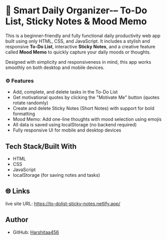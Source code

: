 

# 📝 Smart Daily Organizer-– To-Do List, Sticky Notes & Mood Memo

This is a beginner-friendly and fully functional daily productivity web app built using only HTML, CSS, and JavaScript. It includes a stylish and responsive **To-Do List**, interactive **Sticky Notes**, and a creative feature called **Mood Memo** to quickly capture your daily moods or thoughts.

Designed with simplicity and responsiveness in mind, this app works smoothly on both desktop and mobile devices.


### ⚙️ Features

*  Add, complete, and delete tasks in the To-Do List
*  Get motivational quotes by clicking the "Motivate Me" button (quotes rotate randomly)
*  Create and delete Sticky Notes (Short Notes) with support for bold formatting
*  Mood Memo: Add one-line thoughts with mood selection using emojis
*  All data is saved using localStorage (no backend required)
*  Fully responsive UI for mobile and desktop devices

## Tech Stack/Built With

* HTML
* CSS
* JavaScript
* localStorage (for saving notes and tasks)

## 🌐 Links

live site URL: https://to-dolist-sticky-notes.netlify.app/

## Author

* GitHub: [Harshitaa456](https://github.com/Harshitaa456)



